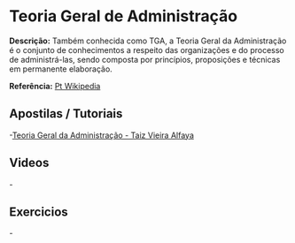 # Teoria Geral de Administração

**Descrição:** Também conhecida como TGA, a Teoria Geral da Administração é o conjunto de conhecimentos a respeito das organizações e do processo de administrá-las, sendo composta por princípios, proposições e técnicas em permanente elaboração.

**Referência:** [Pt Wikipedia](http://pt.wikipedia.org/wiki/Administra%C3%A7%C3%A3o#Teoria_Geral_da_Administra.C3.A7.C3.A3o)

## Apostilas / Tutoriais

-[Teoria Geral da Administração - Taiz Vieira Alfaya](http://www.famescbji.edu.br/famescbji/biblioteca/livros_adm/TGA.pdf)

## Videos

-[]()

## Exercicios

-[]()
